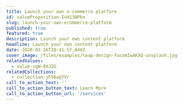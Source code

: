 ```yaml
---
title: Launch your own e-commerce platform
id: valueProposition-IuH13NPbn
slug: launch-your-own-ecommerce-platform
published: true
featured: true
description: Launch your own content platform
headline: Launch your own content platform
date: 2020-03-26T20:41:57.040Z
cover_image: /files/examples/leap-design-YucomIwAKXQ-unsplash.jpg
relatedValues:
  - value-sgW-0XJZG
relatedCollections:
  - collection-jF56aqYVr
call_to_action_text: ''
call_to_action_button_text: Learn More
call_to_action_button_url: '/services'
---
```

